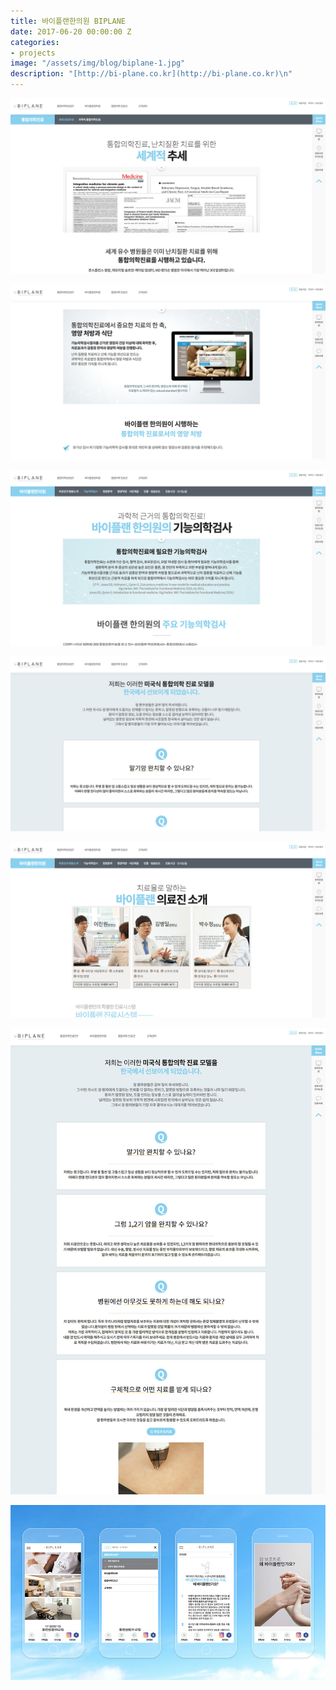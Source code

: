 ```yaml
---
title: 바이플랜한의원 BIPLANE
date: 2017-06-20 00:00:00 Z
categories:
- projects
image: "/assets/img/blog/biplane-1.jpg"
description: "[http://bi-plane.co.kr](http://bi-plane.co.kr)\n"
---
```


![](/assets/img/blog/biplane-2.jpg)

![](/assets/img/blog/biplane-3.jpg)

![](/assets/img/blog/biplane-4.jpg)

![](/assets/img/blog/biplane-5.jpg)

![](/assets/img/blog/biplane-6.jpg)

![](/assets/img/blog/biplane-7.jpg)

![](/assets/img/blog/biplane-8.jpg)